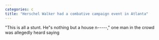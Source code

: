 ```yaml
---
categories: c
title: "Herschel Walker had a combative campaign event in Atlanta"
---
```

"This is all a stunt. He"s nothing but a house n-----," one man in the crowd was allegedly heard saying 